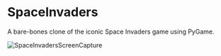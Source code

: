 # SpaceInvaders
A bare-bones clone of the iconic Space Invaders game using PyGame.

![SpaceInvadersScreenCapture](https://user-images.githubusercontent.com/59400213/132619213-70026f6d-d020-4ddd-a5c2-7db25856f0f1.PNG)

